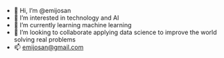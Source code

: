 - 👋 Hi, I’m @emijosan
- 👀 I’m interested in technology and AI
- 🌱 I’m currently learning machine learning
- 💞️ I’m looking to collaborate applying data science to improve the world solving real problems
- 📫 emijosan@gmail.com

<!---
emijosan/emijosan is a ✨ special ✨ repository because its `README.md` (this file) appears on your GitHub profile.
You can click the Preview link to take a look at your changes.
--->
